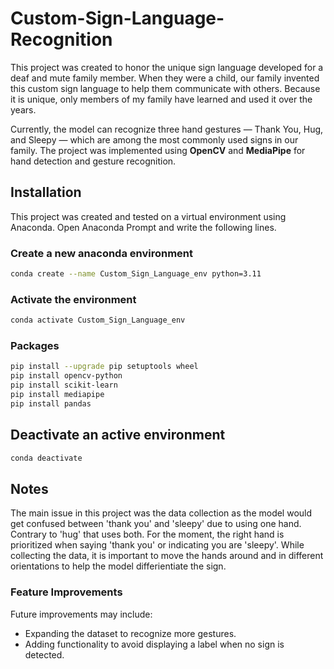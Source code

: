 # Custom-Sign-Language-Recognition
This project was created to honor the unique sign language developed for a deaf and mute family member. When they were a child, our family invented this custom sign language to help them communicate with others. Because it is unique, only members of my family have learned and used it over the years.

Currently, the model can recognize three hand gestures — Thank You, Hug, and Sleepy — which are among the most commonly used signs in our family.
The project was implemented using **OpenCV** and **MediaPipe** for hand detection and gesture recognition.

## Installation
This project was created and tested on a virtual environment using Anaconda. Open Anaconda Prompt and write the following lines.

### Create a new anaconda environment
```bash
conda create --name Custom_Sign_Language_env python=3.11
```

### Activate the environment
```bash
conda activate Custom_Sign_Language_env
```
### Packages
```bash
pip install --upgrade pip setuptools wheel
pip install opencv-python
pip install scikit-learn
pip install mediapipe
pip install pandas
```

## Deactivate an active environment
```bash
conda deactivate
```

## Notes
The main issue in this project was the data collection as the model would get confused between 'thank you' and 'sleepy' due to using one hand. Contrary to 'hug' that uses both. For the moment, the right hand is prioritized when saying 'thank you' or indicating you are 'sleepy'. While collecting the data, it is important to move the hands around and in different orientations to help the model differientiate the sign.

### Feature Improvements
Future improvements may include:
- Expanding the dataset to recognize more gestures.
- Adding functionality to avoid displaying a label when no sign is detected.
